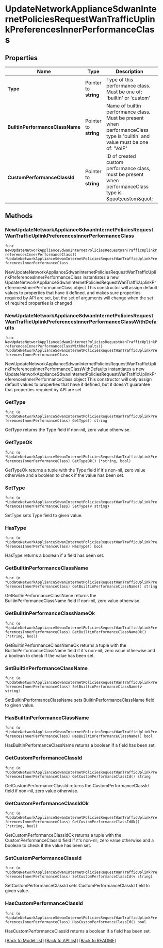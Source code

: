 # UpdateNetworkApplianceSdwanInternetPoliciesRequestWanTrafficUplinkPreferencesInnerPerformanceClass

## Properties

Name | Type | Description | Notes
------------ | ------------- | ------------- | -------------
**Type** | Pointer to **string** | Type of this performance class. Must be one of: &#39;builtin&#39; or &#39;custom&#39; | [optional] 
**BuiltinPerformanceClassName** | Pointer to **string** | Name of builtin performance class. Must be present when performanceClass type is &#39;builtin&#39; and value must be one of: &#39;VoIP&#39; | [optional] 
**CustomPerformanceClassId** | Pointer to **string** | ID of created custom performance class, must be present when performanceClass type is \&quot;custom\&quot; | [optional] 

## Methods

### NewUpdateNetworkApplianceSdwanInternetPoliciesRequestWanTrafficUplinkPreferencesInnerPerformanceClass

`func NewUpdateNetworkApplianceSdwanInternetPoliciesRequestWanTrafficUplinkPreferencesInnerPerformanceClass() *UpdateNetworkApplianceSdwanInternetPoliciesRequestWanTrafficUplinkPreferencesInnerPerformanceClass`

NewUpdateNetworkApplianceSdwanInternetPoliciesRequestWanTrafficUplinkPreferencesInnerPerformanceClass instantiates a new UpdateNetworkApplianceSdwanInternetPoliciesRequestWanTrafficUplinkPreferencesInnerPerformanceClass object
This constructor will assign default values to properties that have it defined,
and makes sure properties required by API are set, but the set of arguments
will change when the set of required properties is changed

### NewUpdateNetworkApplianceSdwanInternetPoliciesRequestWanTrafficUplinkPreferencesInnerPerformanceClassWithDefaults

`func NewUpdateNetworkApplianceSdwanInternetPoliciesRequestWanTrafficUplinkPreferencesInnerPerformanceClassWithDefaults() *UpdateNetworkApplianceSdwanInternetPoliciesRequestWanTrafficUplinkPreferencesInnerPerformanceClass`

NewUpdateNetworkApplianceSdwanInternetPoliciesRequestWanTrafficUplinkPreferencesInnerPerformanceClassWithDefaults instantiates a new UpdateNetworkApplianceSdwanInternetPoliciesRequestWanTrafficUplinkPreferencesInnerPerformanceClass object
This constructor will only assign default values to properties that have it defined,
but it doesn't guarantee that properties required by API are set

### GetType

`func (o *UpdateNetworkApplianceSdwanInternetPoliciesRequestWanTrafficUplinkPreferencesInnerPerformanceClass) GetType() string`

GetType returns the Type field if non-nil, zero value otherwise.

### GetTypeOk

`func (o *UpdateNetworkApplianceSdwanInternetPoliciesRequestWanTrafficUplinkPreferencesInnerPerformanceClass) GetTypeOk() (*string, bool)`

GetTypeOk returns a tuple with the Type field if it's non-nil, zero value otherwise
and a boolean to check if the value has been set.

### SetType

`func (o *UpdateNetworkApplianceSdwanInternetPoliciesRequestWanTrafficUplinkPreferencesInnerPerformanceClass) SetType(v string)`

SetType sets Type field to given value.

### HasType

`func (o *UpdateNetworkApplianceSdwanInternetPoliciesRequestWanTrafficUplinkPreferencesInnerPerformanceClass) HasType() bool`

HasType returns a boolean if a field has been set.

### GetBuiltinPerformanceClassName

`func (o *UpdateNetworkApplianceSdwanInternetPoliciesRequestWanTrafficUplinkPreferencesInnerPerformanceClass) GetBuiltinPerformanceClassName() string`

GetBuiltinPerformanceClassName returns the BuiltinPerformanceClassName field if non-nil, zero value otherwise.

### GetBuiltinPerformanceClassNameOk

`func (o *UpdateNetworkApplianceSdwanInternetPoliciesRequestWanTrafficUplinkPreferencesInnerPerformanceClass) GetBuiltinPerformanceClassNameOk() (*string, bool)`

GetBuiltinPerformanceClassNameOk returns a tuple with the BuiltinPerformanceClassName field if it's non-nil, zero value otherwise
and a boolean to check if the value has been set.

### SetBuiltinPerformanceClassName

`func (o *UpdateNetworkApplianceSdwanInternetPoliciesRequestWanTrafficUplinkPreferencesInnerPerformanceClass) SetBuiltinPerformanceClassName(v string)`

SetBuiltinPerformanceClassName sets BuiltinPerformanceClassName field to given value.

### HasBuiltinPerformanceClassName

`func (o *UpdateNetworkApplianceSdwanInternetPoliciesRequestWanTrafficUplinkPreferencesInnerPerformanceClass) HasBuiltinPerformanceClassName() bool`

HasBuiltinPerformanceClassName returns a boolean if a field has been set.

### GetCustomPerformanceClassId

`func (o *UpdateNetworkApplianceSdwanInternetPoliciesRequestWanTrafficUplinkPreferencesInnerPerformanceClass) GetCustomPerformanceClassId() string`

GetCustomPerformanceClassId returns the CustomPerformanceClassId field if non-nil, zero value otherwise.

### GetCustomPerformanceClassIdOk

`func (o *UpdateNetworkApplianceSdwanInternetPoliciesRequestWanTrafficUplinkPreferencesInnerPerformanceClass) GetCustomPerformanceClassIdOk() (*string, bool)`

GetCustomPerformanceClassIdOk returns a tuple with the CustomPerformanceClassId field if it's non-nil, zero value otherwise
and a boolean to check if the value has been set.

### SetCustomPerformanceClassId

`func (o *UpdateNetworkApplianceSdwanInternetPoliciesRequestWanTrafficUplinkPreferencesInnerPerformanceClass) SetCustomPerformanceClassId(v string)`

SetCustomPerformanceClassId sets CustomPerformanceClassId field to given value.

### HasCustomPerformanceClassId

`func (o *UpdateNetworkApplianceSdwanInternetPoliciesRequestWanTrafficUplinkPreferencesInnerPerformanceClass) HasCustomPerformanceClassId() bool`

HasCustomPerformanceClassId returns a boolean if a field has been set.


[[Back to Model list]](../README.md#documentation-for-models) [[Back to API list]](../README.md#documentation-for-api-endpoints) [[Back to README]](../README.md)


